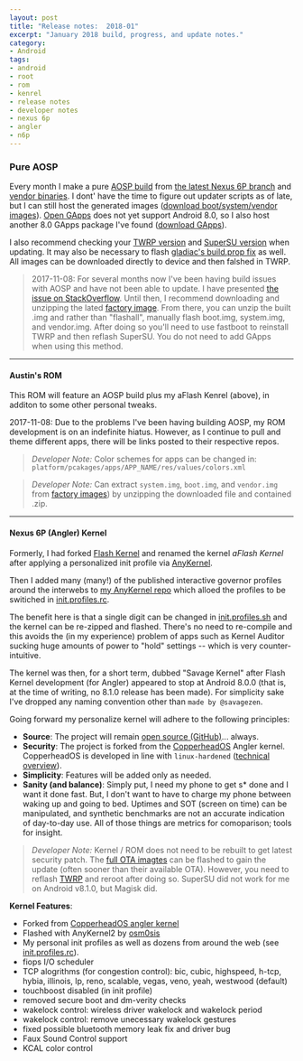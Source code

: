 ```yaml
---
layout: post
title: "Release notes:  2018-01"
excerpt: "January 2018 build, progress, and update notes."
category:
- Android
tags:
- android
- root
- rom
- kenrel
- release notes
- developer notes
- nexus 6p
- angler
- n6p
---
```


### Pure AOSP

Every month I make a pure [AOSP build](https://source.android.com/source/) from [the latest Nexus 6P 
branch](https://source.android.com/source/build-numbers#source-code-tags-and-builds) and [vendor 
binaries](https://developers.google.com/android/drivers#angler).  I dont' have the time to figure out updater scripts as of late, but I can 
still host the generated images ([download boot/system/vendor images](https://mega.nz/#F!UmxjEAya!HJUnR9-F8qjYUFbI_Y9nYw)).  [Open 
GApps](http://opengapps.org/) does not yet support Android 8.0, so I also host another 8.0 GApps package I've found ([download 
GApps](https://mega.nz/#F!UjQxgBxZ!GqjeySRzSKOR0E6j9xmI0A)).

I also recommend checking your [TWRP version](https://dl.twrp.me/angler/) and [SuperSU version](http://www.supersu.com/download) when 
updating.  It may also be necessary to flash [gladiac's build.prop 
fix](https://forum.xda-developers.com/nexus-9/development/fix-build-prop-variety-fix-aka-contact-t3133347) as well.  All images can be 
downloaded directly to device and then falshed in TWRP.

> 2017-11-08:  For several months now I've been having build issues with AOSP and have not been able to update.  I have presented [the issue on 
StackOverflow](https://stackoverflow.com/questions/47215205/android-build-error-make-build-core-main-mk21-run-soong-ui-error-1).  Until then, I 
recommend downloading and unzipping the lated [factory image](https://developers.google.com/android/images#angler).  From there, you can unzip 
the built .img and rather than "flashall", manually flash boot.img, system.img, and vendor.img.  After doing so you'll need to use fastboot to 
reinstall TWRP and then reflash SuperSU.  You do not need to add GApps when using this method.

---

#### Austin's ROM

This ROM will feature an AOSP build plus my aFlash Kenrel (above), in additon to some other personal tweaks.

2017-11-08:  Due to the problems I've been having building AOSP, my ROM development is on an indefinite hiatus.  However, as I continue to 
pull and theme different apps, there will be links posted to their respective repos.

> *Developer Note:*  Color schemes for apps can be changed in:
```platform/pcakages/apps/APP_NAME/res/values/colors.xml```

> *Developer Note:*  Can extract ```system.img```, ```boot.img```, and ```vendor.img``` from [factory images](https://developers.google.com/android/images#angler)) by unzipping the downloaded file and contained .zip.

---

#### Nexus 6P (Angler) Kernel

Formerly, I had forked [Flash Kernel](https://github.com/nathanchance/angler) and renamed the kernel *aFlash Kernel* after applying a personalized init profile via [AnyKernel](https://github.com/nathanchance/AnyKernel2).

Then I added many (many!) of the published interactive governor profiles around the interwebs to [my AnyKernel repo](https://github.com/savagezen/anykernel) which alloed the profiles to be switiched in [init.profiles.rc](https://github.com/savagezen/anykernel/blob/angler-personal/ramdisk/init.profiles.rc).

The benefit here is that a single digit can be changed in [init.profiles.sh](https://github.com/savagezen/anykernel/blob/angler-personal/ramdisk/init.profiles.sh) and the kernel can be re-zipped and flashed.  There's no need to re-compile and this avoids the (in my experience) problem of apps such as Kernel Auditor sucking huge amounts of power to "hold" settings -- which is very counter-intuitive.

The kernel was then, for a short term, dubbed "Savage Kernel" after Flash Kernel development (for Angler) appeared to stop at Android 8.0.0 (that is, at the time of writing, no 8.1.0 release has been made).  For simplicity sake I've dropped any naming convention other than ```made by @savagezen```.

Going forward my personalize kernel will adhere to the following principles:

- **Source**:  The project will remain [open source (GitHub)](https://github.com/savagezen/kernel_huawei_angler)... always.
- **Security**: The project is forked from the [CopperheadOS](https://github.com/CopperheadOS) Angler kernel.  CopperheadOS is developed in line with ```linux-hardened``` ([technical overview](https://copperhead.co/android/docs/technical_overview)).
- **Simplicity**:  Features will be added only as needed.
- **Sanity (and balance)**:  Simply put, I need my phone to get s* done and I want it done fast.  But, I don't want to have to charge my phone between waking up and going to bed.  Uptimes and SOT (screen on time) can be manipulated, and synthetic benchmarks are not an accurate indication of day-to-day use.  All of those things are metrics for comoparison; tools for insight.

> *Developer Note:*  Kernel / ROM does not need to be rebuilt to get latest security patch.  The [full OTA imagtes](https://developers.google.com/android/ota#angler) can be flashed to gain the update (often sooner than their available OTA).  However, you need to reflash [TWRP](https://dl.twrp.me/angler/) and reroot after doing so.  SuperSU did not work for me on Android v8.1.0, but Magisk did.

**Kernel Features**:

- Forked from [CopperheadOS angler kernel](https://github.com/CopperheadOS/kernel_huawei_angler)
- Flashed with AnyKernel2 by [osm0sis](https://github.com/osm0sis/AnyKernel2)
- My personal init profiles as well as dozens from around the web (see [init.profiles.rc](https://github.com/savagezen/anykernel/blob/angler-personal/ramdisk/init.profiles.rc)).
- fiops I/O scheduler
- TCP alogrithms (for congestion control):  bic, cubic, highspeed, h-tcp, hybia, illinois, lp, reno, scalable, vegas, veno, yeah, westwood (default)
- touchboost disabled (in init profile)
- removed secure boot and dm-verity checks
- wakelock control:  wireless driver wakelock and wakelock period
- wakelock control: remove unecessary wakelock gestures
- fixed possible bluetooth memory leak fix and driver bug
- Faux Sound Control support
- KCAL color control